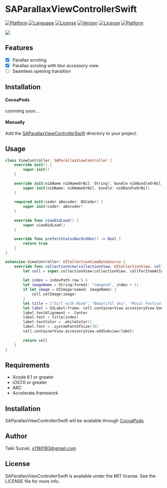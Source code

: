 # SAParallaxViewControllerSwift

[![Platform](http://img.shields.io/badge/platform-ios-blue.svg?style=flat
)](https://developer.apple.com/iphone/index.action)
[![Language](http://img.shields.io/badge/language-swift-brightgreen.svg?style=flat
)](https://developer.apple.com/swift)
[![License](http://img.shields.io/badge/license-MIT-lightgrey.svg?style=flat
)](http://mit-license.org)
[![Version](https://img.shields.io/cocoapods/v/SAParallaxViewControllerSwift.svg?style=flat)](http://cocoadocs.org/docsets/SAParallaxViewControllerSwift)
[![License](https://img.shields.io/cocoapods/l/SAParallaxViewControllerSwift.svg?style=flat)](http://cocoadocs.org/docsets/SAParallaxViewControllerSwift)
[![Platform](https://img.shields.io/cocoapods/p/SAParallaxViewControllerSwift.svg?style=flat)](http://cocoadocs.org/docsets/SAParallaxViewControllerSwift)

![](./SampleImage/sample.gif)

## Features

- [x] Parallax scroling
- [x] Parallax scroling with blur accessory view
- [ ] Seamlees opening transition

## Installation

#### CocoaPods

comming soon...

#### Manually

Add the [SAParallaxViewControllerSwift](./SAParallaxViewControllerSwift) directory to your project. 

## Usage

```swift
class ViewController: SAParallaxViewController {
    override init() {
        super.init()
    }
    
    override init(nibName nibNameOrNil: String?, bundle nibBundleOrNil: NSBundle?) {
        super.init(nibName: nibNameOrNil, bundle: nibBundleOrNil)
    }
    
    required init(coder aDecoder: NSCoder) {
        super.init(coder: aDecoder)
    }
    
    override func viewDidLoad() {
        super.viewDidLoad()
    }
    
    override func prefersStatusBarHidden() -> Bool {
        return true
    }
}
```

```swift
extension ViewController: UICollectionViewDataSource {
    override func collectionView(collectionView: UICollectionView, cellForItemAtIndexPath indexPath: NSIndexPath) -> UICollectionViewCell {
        let cell = super.collectionView(collectionView, cellForItemAtIndexPath: indexPath) as SAParallaxViewCell
        
        let index = indexPath.row % 6
        let imageName = String(format: "image%d", index + 1)
        if let image = UIImage(named: imageName) {
            cell.setImage(image)
        }
        let title = ["Girl with Room", "Beautiful sky", "Music Festival", "Fashion show", "Beautiful beach", "Pizza and beer"]
        let label = UILabel(frame: cell.containerView.accessoryView.bounds)
        label.textAlignment = .Center
        label.text = title[index]
        label.textColor = .whiteColor()
        label.font = .systemFontOfSize(30)
        cell.containerView.accessoryView.addSubview(label)
        
        return cell
    }
}
```

## Requirements

- Xcode 6.1 or greater
- iOS7.0 or greater
- ARC
- Accelerate.framework

## Installation

SAParallaxViewControllerSwift will be available through [CocoaPods](http://cocoapods.org).

## Author

Taiki Suzuki, s1180183@gmail.com

## License

SAParallaxViewControllerSwift is available under the MIT license. See the LICENSE file for more info.

